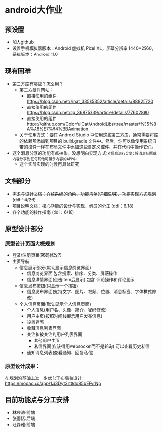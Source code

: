 # android大作业

## 预设置
- 加入github
- 设置手机模拟器版本：Android 虚拟机 Pixel XL，屏幕分辨率 1440*2560，系统版本：Android 11.0

## 现有困难
- 第三方库有哪些？怎么用？
  - 第三方组件网站：
    - 直接使用的组件 https://blog.csdn.net/sinat_33585352/article/details/88825720
    - 直接使用的组件 https://blog.csdn.net/qq_36875339/article/details/77602890
    - 直接使用的组件 https://github.com/ColorfulCat/AndroidLibs/tree/master/%E5%8A%A8%E7%94%BBAnimation
  - 关于使用方式：要在 Android Studio 中使用这些第三方库，通常需要将库的依赖项添加到项目的 build.gradle 文件中。然后，你可以像使用系统自带的控件一样在布局文件中添加这些自定义控件，并在代码中操作它们。
- 这个消息分享的功能有点抽象，没想明白实现方式:`对信息进行分享:将消息标题或内容分享到任何其他可展示内容的APP中`
  - 这个实际实现的时候再具体研究

## 文档部分
- ~~需求与设计文档：介绍系统的角色、功能清单(详细说明)、功能实现方式规划 (ddl：4/26)~~
- 项目说明文档：核心功能的设计与实现，组员的分工  (ddl：6/18)
- 各个功能的操作指南 (ddl：6/18)

## 原型设计部分
### 原型设计页面大概规划
- 登录/注册页面(密码修改?)
- 主页导航
  - 信息展示部分(默认显示信息浏览界面)
    - 信息浏览界面 包含搜索、排序、分类、屏蔽操作 
    - 信息详情界面(点击item后显示) 包含 评论操作和评论显示
  - 信息发布按钮(只显示一个按钮)
    - 信息发布界面(支持文字、图片、视频、位置、消息标签、字体样式修改)
  - 个人信息页面(默认显示个人信息页面)
    - 个人信息(用户名、头像、简介、密码修改)
    - 用户主页(按照时间线展示用户发布信息)
    - 设置界面
    - 收藏信息列表界面
    - 关注和被关注的用户列表界面
      - 其他用户主页
      - 私信界面(应该得用websocket而不是轮询) 可以查看历史私信
    - 通知消息列表(查看通知、回复私信)

### 原型设计成果：
在规划的基础上进一步优化了布局和设计：
https://modao.cc/app/1Jj3Dyt3rt0do85bEFvrNp

## 目前功能点与分工安排
- 林欣涛:前端
- 张雨恬:后端
- 汪静雅:前端


